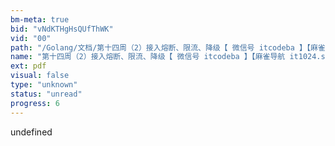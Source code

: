 ```yaml
---
bm-meta: true
bid: "vNdKTHgHsQUfThWK"
vid: "00"
path: "/Golang/文档/第十四周（2）接入熔断、限流、降级【 微信号 itcodeba 】【麻雀导航 it1024.site】.pdf"
name: "第十四周（2）接入熔断、限流、降级【 微信号 itcodeba 】【麻雀导航 it1024.site】"
ext: pdf
visual: false
type: "unknown"
status: "unread"
progress: 6
---
```

undefined